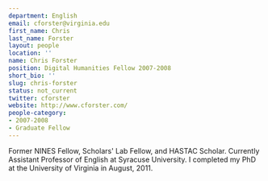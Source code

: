```yaml
---
department: English
email: cforster@virginia.edu
first_name: Chris
last_name: Forster
layout: people
location: ''
name: Chris Forster
position: Digital Humanities Fellow 2007-2008
short_bio: ''
slug: chris-forster
status: not_current
twitter: cforster
website: http://www.cforster.com/
people-category:
- 2007-2008
- Graduate Fellow
---
```


Former NINES Fellow, Scholars' Lab Fellow, and HASTAC Scholar. Currently Assistant Professor of English at Syracuse University. I completed my PhD at the University of Virginia in August, 2011.
